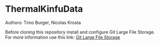 # ThermalKinfuData

Authors: Timo Burger, Nicolas Krosta

Before cloning this repository install and configure Git Large File Storage. For more information use this link: [Git Large File Storage](https://docs.github.com/en/repositories/working-with-files/managing-large-files/configuring-git-large-file-storage)
